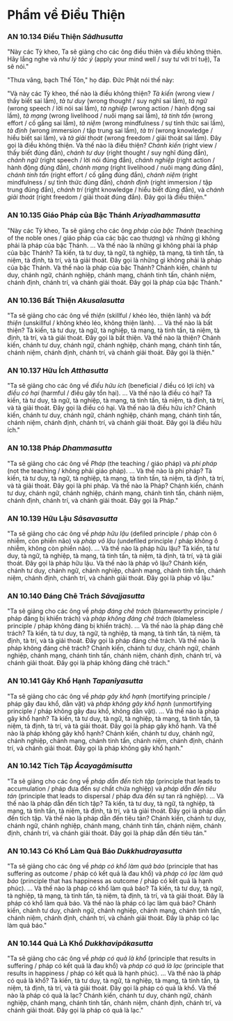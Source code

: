 # Phẩm về Điều Thiện

### AN 10.134 Điều Thiện  *Sādhusutta*

"Này các Tỳ kheo, Ta sẽ giảng cho các ông điều thiện và điều không thiện. Hãy lắng nghe và *như lý tác ý* (apply your mind well / suy tư với trí tuệ), Ta sẽ nói."

"Thưa vâng, bạch Thế Tôn," họ đáp. Đức Phật nói thế này:

"Và này các Tỳ kheo, thế nào là điều không thiện? *Tà kiến* (wrong view / thấy biết sai lầm), *tà tư duy* (wrong thought / suy nghĩ sai lầm), *tà ngữ* (wrong speech / lời nói sai lầm), *tà nghiệp* (wrong action / hành động sai lầm), *tà mạng* (wrong livelihood / nuôi mạng sai lầm), *tà tinh tấn* (wrong effort / cố gắng sai lầm), *tà niệm* (wrong mindfulness / sự tỉnh thức sai lầm), *tà định* (wrong immersion / tập trung sai lầm), *tà trí* (wrong knowledge / hiểu biết sai lầm), và *tà giải thoát* (wrong freedom / giải thoát sai lầm). Đây gọi là điều không thiện. Và thế nào là điều thiện? *Chánh kiến* (right view / thấy biết đúng đắn), *chánh tư duy* (right thought / suy nghĩ đúng đắn), *chánh ngữ* (right speech / lời nói đúng đắn), *chánh nghiệp* (right action / hành động đúng đắn), *chánh mạng* (right livelihood / nuôi mạng đúng đắn), *chánh tinh tấn* (right effort / cố gắng đúng đắn), *chánh niệm* (right mindfulness / sự tỉnh thức đúng đắn), *chánh định* (right immersion / tập trung đúng đắn), *chánh trí* (right knowledge / hiểu biết đúng đắn), và *chánh giải thoát* (right freedom / giải thoát đúng đắn). Đây gọi là điều thiện."

<!--pg-->
### AN 10.135 Giáo Pháp của Bậc Thánh  *Ariyadhammasutta*

"Này các Tỳ kheo, Ta sẽ giảng cho các ông *pháp của bậc Thánh* (teaching of the noble ones / giáo pháp của các bậc cao thượng) và những gì không phải là pháp của bậc Thánh. ... Và thế nào là những gì không phải là pháp của bậc Thánh? Tà kiến, tà tư duy, tà ngữ, tà nghiệp, tà mạng, tà tinh tấn, tà niệm, tà định, tà trí, và tà giải thoát. Đây gọi là những gì không phải là pháp của bậc Thánh. Và thế nào là pháp của bậc Thánh? Chánh kiến, chánh tư duy, chánh ngữ, chánh nghiệp, chánh mạng, chánh tinh tấn, chánh niệm, chánh định, chánh trí, và chánh giải thoát. Đây gọi là pháp của bậc Thánh."

<!--pg-->
### AN 10.136 Bất Thiện  *Akusalasutta*

"Ta sẽ giảng cho các ông về *thiện* (skillful / khéo léo, thiện lành) và *bất thiện* (unskillful / không khéo léo, không thiện lành). ... Và thế nào là bất thiện? Tà kiến, tà tư duy, tà ngữ, tà nghiệp, tà mạng, tà tinh tấn, tà niệm, tà định, tà trí, và tà giải thoát. Đây gọi là bất thiện. Và thế nào là thiện? Chánh kiến, chánh tư duy, chánh ngữ, chánh nghiệp, chánh mạng, chánh tinh tấn, chánh niệm, chánh định, chánh trí, và chánh giải thoát. Đây gọi là thiện."

<!--pg-->
### AN 10.137 Hữu Ích  *Atthasutta*

"Ta sẽ giảng cho các ông về *điều hữu ích* (beneficial / điều có lợi ích) và *điều có hại* (harmful / điều gây tổn hại). ... Và thế nào là điều có hại? Tà kiến, tà tư duy, tà ngữ, tà nghiệp, tà mạng, tà tinh tấn, tà niệm, tà định, tà trí, và tà giải thoát. Đây gọi là điều có hại. Và thế nào là điều hữu ích? Chánh kiến, chánh tư duy, chánh ngữ, chánh nghiệp, chánh mạng, chánh tinh tấn, chánh niệm, chánh định, chánh trí, và chánh giải thoát. Đây gọi là điều hữu ích."

<!--pg-->
### AN 10.138 Pháp  *Dhammasutta*

"Ta sẽ giảng cho các ông về *Pháp* (the teaching / giáo pháp) và *phi pháp* (not the teaching / không phải giáo pháp). ... Và thế nào là phi pháp? Tà kiến, tà tư duy, tà ngữ, tà nghiệp, tà mạng, tà tinh tấn, tà niệm, tà định, tà trí, và tà giải thoát. Đây gọi là phi pháp. Và thế nào là Pháp? Chánh kiến, chánh tư duy, chánh ngữ, chánh nghiệp, chánh mạng, chánh tinh tấn, chánh niệm, chánh định, chánh trí, và chánh giải thoát. Đây gọi là Pháp."

<!--pg-->
### AN 10.139 Hữu Lậu  *Sāsavasutta*

"Ta sẽ giảng cho các ông về *pháp hữu lậu* (defiled principle / pháp còn ô nhiễm, còn phiền não) và *pháp vô lậu* (undefiled principle / pháp không ô nhiễm, không còn phiền não). ... Và thế nào là pháp hữu lậu? Tà kiến, tà tư duy, tà ngữ, tà nghiệp, tà mạng, tà tinh tấn, tà niệm, tà định, tà trí, và tà giải thoát. Đây gọi là pháp hữu lậu. Và thế nào là pháp vô lậu? Chánh kiến, chánh tư duy, chánh ngữ, chánh nghiệp, chánh mạng, chánh tinh tấn, chánh niệm, chánh định, chánh trí, và chánh giải thoát. Đây gọi là pháp vô lậu."

<!--pg-->
### AN 10.140 Đáng Chê Trách  *Sāvajjasutta*

"Ta sẽ giảng cho các ông về *pháp đáng chê trách* (blameworthy principle / pháp đáng bị khiển trách) và *pháp không đáng chê trách* (blameless principle / pháp không đáng bị khiển trách). ... Và thế nào là pháp đáng chê trách? Tà kiến, tà tư duy, tà ngữ, tà nghiệp, tà mạng, tà tinh tấn, tà niệm, tà định, tà trí, và tà giải thoát. Đây gọi là pháp đáng chê trách. Và thế nào là pháp không đáng chê trách? Chánh kiến, chánh tư duy, chánh ngữ, chánh nghiệp, chánh mạng, chánh tinh tấn, chánh niệm, chánh định, chánh trí, và chánh giải thoát. Đây gọi là pháp không đáng chê trách."

<!--pg-->
### AN 10.141 Gây Khổ Hạnh  *Tapanīyasutta*

"Ta sẽ giảng cho các ông về *pháp gây khổ hạnh* (mortifying principle / pháp gây đau khổ, dằn vặt) và *pháp không gây khổ hạnh* (unmortifying principle / pháp không gây đau khổ, không dằn vặt). ... Và thế nào là pháp gây khổ hạnh? Tà kiến, tà tư duy, tà ngữ, tà nghiệp, tà mạng, tà tinh tấn, tà niệm, tà định, tà trí, và tà giải thoát. Đây gọi là pháp gây khổ hạnh. Và thế nào là pháp không gây khổ hạnh? Chánh kiến, chánh tư duy, chánh ngữ, chánh nghiệp, chánh mạng, chánh tinh tấn, chánh niệm, chánh định, chánh trí, và chánh giải thoát. Đây gọi là pháp không gây khổ hạnh."

<!--pg-->
### AN 10.142 Tích Tập  *Ācayagāmisutta*

"Ta sẽ giảng cho các ông về *pháp dẫn đến tích tập* (principle that leads to accumulation / pháp đưa đến sự chất chứa nghiệp) và *pháp dẫn đến tiêu tán* (principle that leads to dispersal / pháp đưa đến sự tan rã nghiệp). ... Và thế nào là pháp dẫn đến tích tập? Tà kiến, tà tư duy, tà ngữ, tà nghiệp, tà mạng, tà tinh tấn, tà niệm, tà định, tà trí, và tà giải thoát. Đây gọi là pháp dẫn đến tích tập. Và thế nào là pháp dẫn đến tiêu tán? Chánh kiến, chánh tư duy, chánh ngữ, chánh nghiệp, chánh mạng, chánh tinh tấn, chánh niệm, chánh định, chánh trí, và chánh giải thoát. Đây gọi là pháp dẫn đến tiêu tán."

<!--pg-->
### AN 10.143 Có Khổ Làm Quả Báo  *Dukkhudrayasutta*

"Ta sẽ giảng cho các ông về *pháp có khổ làm quả báo* (principle that has suffering as outcome / pháp có kết quả là đau khổ) và *pháp có lạc làm quả báo* (principle that has happiness as outcome / pháp có kết quả là hạnh phúc). ... Và thế nào là pháp có khổ làm quả báo? Tà kiến, tà tư duy, tà ngữ, tà nghiệp, tà mạng, tà tinh tấn, tà niệm, tà định, tà trí, và tà giải thoát. Đây là pháp có khổ làm quả báo. Và thế nào là pháp có lạc làm quả báo? Chánh kiến, chánh tư duy, chánh ngữ, chánh nghiệp, chánh mạng, chánh tinh tấn, chánh niệm, chánh định, chánh trí, và chánh giải thoát. Đây là pháp có lạc làm quả báo."

<!--pg-->
### AN 10.144 Quả Là Khổ  *Dukkhavipākasutta*

"Ta sẽ giảng cho các ông về *pháp có quả là khổ* (principle that results in suffering / pháp có kết quả là đau khổ) và *pháp có quả là lạc* (principle that results in happiness / pháp có kết quả là hạnh phúc). ... Và thế nào là pháp có quả là khổ? Tà kiến, tà tư duy, tà ngữ, tà nghiệp, tà mạng, tà tinh tấn, tà niệm, tà định, tà trí, và tà giải thoát. Đây gọi là pháp có quả là khổ. Và thế nào là pháp có quả là lạc? Chánh kiến, chánh tư duy, chánh ngữ, chánh nghiệp, chánh mạng, chánh tinh tấn, chánh niệm, chánh định, chánh trí, và chánh giải thoát. Đây gọi là pháp có quả là lạc."